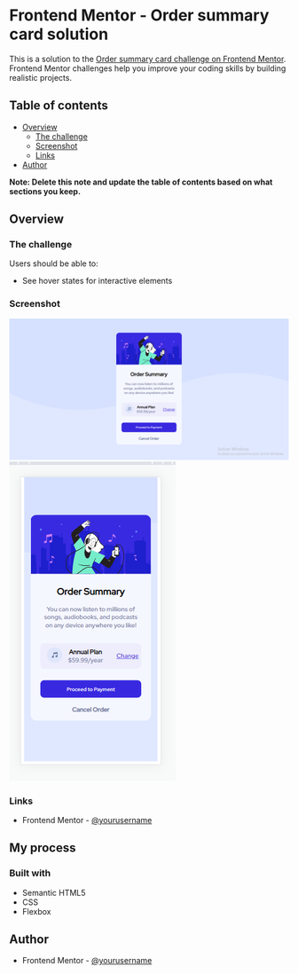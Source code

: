 # Frontend Mentor - Order summary card solution

This is a solution to the [Order summary card challenge on Frontend Mentor](https://www.frontendmentor.io/challenges/order-summary-component-QlPmajDUj). Frontend Mentor challenges help you improve your coding skills by building realistic projects. 

## Table of contents

- [Overview](#overview)
  - [The challenge](#the-challenge)
  - [Screenshot](#screenshot)
  - [Links](#links)
- [Author](#author)


**Note: Delete this note and update the table of contents based on what sections you keep.**

## Overview

### The challenge

Users should be able to:

- See hover states for interactive elements

### Screenshot

![](./screenshot/summary1.png)
![](./screenshot/summary2.png)

### Links

- Frontend Mentor - [@yourusername](https://www.https://www.frontendmentor.io/profile/armxaweb)

## My process

### Built with

- Semantic HTML5
- CSS 
- Flexbox

 


## Author

- Frontend Mentor - [@yourusername](https://www.https://www.frontendmentor.io/profile/armxaweb)


